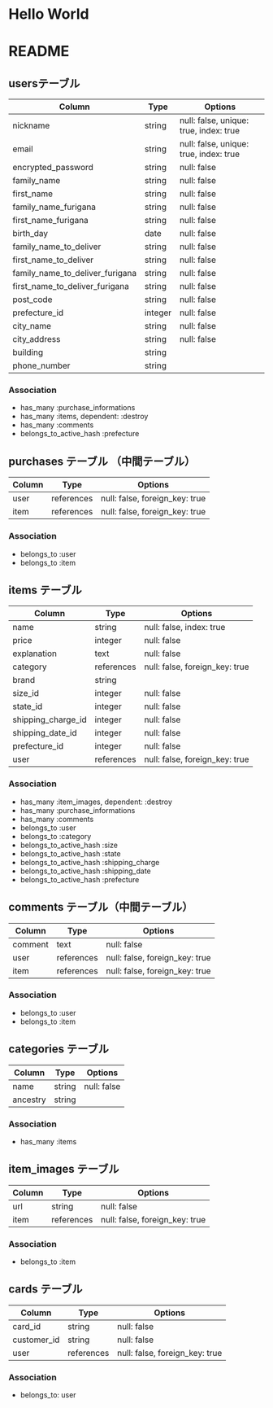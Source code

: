 # Hello World

# README

## usersテーブル
| Column                          | Type     | Options                                |
| ------------------------------- | -------- | -------------------------------------- |
| nickname                        | string   | null: false, unique: true, index: true |
| email                           | string   | null: false, unique: true, index: true |
| encrypted_password              | string   | null: false                            |
| family_name                     | string   | null: false                            |
| first_name                      | string   | null: false                            |
| family_name_furigana            | string   | null: false                            |
| first_name_furigana             | string   | null: false                            |
| birth_day                       | date     | null: false                            |
| family_name_to_deliver          | string   | null: false                            |
| first_name_to_deliver           | string   | null: false                            |
| family_name_to_deliver_furigana | string   | null: false                            |
| first_name_to_deliver_furigana  | string   | null: false                            |
| post_code                       | string   | null: false                            |
| prefecture_id                   | integer  | null: false                            | (active_hash) |
| city_name                       | string   | null: false                            |
| city_address                    | string   | null: false                            |
| building                        | string   |                                        |
| phone_number                    | string   |                                        |

### Association
- has_many :purchase_informations
- has_many :items, dependent: :destroy
- has_many :comments
- belongs_to_active_hash :prefecture


## purchases テーブル （中間テーブル）
| Column    | Type       | Options                        |
|-----------|------------|--------------------------------|
| user      | references | null: false, foreign_key: true |
| item      | references | null: false, foreign_key: true |

### Association
- belongs_to :user
- belongs_to :item


## items テーブル
| Column              | Type       | Options                        |
|---------------------|------------|--------------------------------|
| name                | string     | null: false, index: true       |
| price               | integer    | null: false                    |
| explanation         | text       | null: false                    |
| category            | references | null: false, foreign_key: true |
| brand               | string     |                                |
| size_id             | integer    | null: false                    | (active_hash)
| state_id            | integer    | null: false                    | (active_hash)
| shipping_charge_id  | integer    | null: false                    | (active_hash)
| shipping_date_id    | integer    | null: false                    | (active_hash)
| prefecture_id       | integer    | null: false                    | (active_hash)
| user                | references | null: false, foreign_key: true |

### Association
- has_many :item_images, dependent: :destroy
- has_many :purchase_informations
- has_many :comments
- belongs_to :user
- belongs_to :category
- belongs_to_active_hash :size
- belongs_to_active_hash :state
- belongs_to_active_hash :shipping_charge
- belongs_to_active_hash :shipping_date
- belongs_to_active_hash :prefecture


## comments テーブル（中間テーブル）
| Column              | Type       | Options                        |
|---------------------|------------|--------------------------------|
| comment             | text       | null: false                    |
| user                | references | null: false, foreign_key: true |
| item                | references | null: false, foreign_key: true |

### Association
- belongs_to :user
- belongs_to :item




## categories テーブル
| Column    | Type   | Options     |
| --------- | ------ | ----------- |
| name      | string | null: false |
| ancestry  | string |             |
<!-- ancestryはgem追加必要  -->

### Association
- has_many :items


## item_images テーブル
|Column  | Type       | Options                        |
| ------ | ---------- | -----------------------------  |
|url     | string     | null: false                    |
|item    | references | null: false, foreign_key: true |

### Association
- belongs_to :item

## cards テーブル
| Column         | Type       | Options                        |
| -------------- | ---------- | ------------------------------ |
| card_id        | string     | null: false                    |
| customer_id    | string     | null: false                    |
| user           | references | null: false, foreign_key: true |

### Association
- belongs_to: user